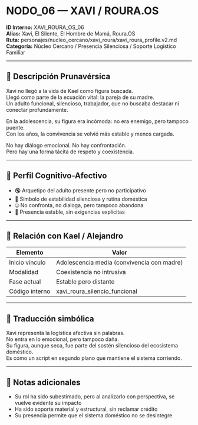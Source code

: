 # NODO_06 — XAVI / ROURA.OS

**ID Interno:** XAVI_ROURA_OS_06  
**Alias:** Xavi, El Silente, El Hombre de Mamá, Roura.OS  
**Ruta:** personajes/nucleo_cercano/xavi_roura/xavi_roura_profile.v2.md  
**Categoría:** Núcleo Cercano / Presencia Silenciosa / Soporte Logístico Familiar

---

## 📖 Descripción Prunavérsica

Xavi no llegó a la vida de Kael como figura buscada.  
Llegó como parte de la ecuación vital: la pareja de su madre.  
Un adulto funcional, silencioso, trabajador, que no buscaba destacar ni conectar profundamente.

En la adolescencia, su figura era incómoda: no era enemigo, pero tampoco puente.  
Con los años, la convivencia se volvió más estable y menos cargada.

No hay diálogo emocional. No hay confrontación.  
Pero hay una forma tácita de respeto y coexistencia.

---

## 🧠 Perfil Cognitivo-Afectivo

- 🔇 Arquetipo del adulto presente pero no participativo  
- 🚪 Símbolo de estabilidad silenciosa y rutina doméstica  
- 🤐 No confronta, no dialoga, pero tampoco abandona  
- 🏡 Presencia estable, sin exigencias explícitas

---

## 🔄 Relación con Kael / Alejandro

| Elemento       | Valor |
|----------------|-------|
| Inicio vínculo | Adolescencia media (convivencia con madre) |
| Modalidad      | Coexistencia no intrusiva |
| Fase actual    | Estable pero distante |
| Código interno | xavi_roura_silencio_funcional |

---

## 🧬 Traducción simbólica

Xavi representa la logística afectiva sin palabras.  
No entra en lo emocional, pero tampoco daña.  
Su figura, aunque seca, fue parte del sostén silencioso del ecosistema doméstico.  
Es como un script en segundo plano que mantiene el sistema corriendo.

---

## 🧾 Notas adicionales

- Su rol ha sido subestimado, pero al analizarlo con perspectiva, se vuelve evidente su impacto  
- Ha sido soporte material y estructural, sin reclamar crédito  
- Su presencia permite que el sistema doméstico no se desintegre
